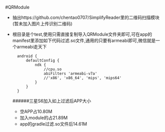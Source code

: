 #QRModule
* 抽出https://github.com/chentao0707/SimplifyReader里的二维码扫描模块(暂未加入图片上传识别二维码)

* 根目录是个test,使用只需直接复制导入QRModule文件夹即可,可在app的manifest里添加如下代码过滤.so文件,通用的只要有armeabi即可,微信就是一个armeabi走天下

		android {
		    defaultConfig {
				ndk {
		            //cpu.so
		            abiFilters 'armeabi-v7a'
		            //'x86', 'x86_64', 'mips', 'mips64'
		        }
			}
		}

	######三星S6加入如上过滤后APP大小
	* 空APP占10.80M
	* 加入module的占21.89M
	* app的gradle过滤.so文件后14.61M

